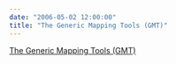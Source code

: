 ```yaml
---
date: "2006-05-02 12:00:00"
title: "The Generic Mapping Tools (GMT)"
---
```


[The Generic Mapping Tools (GMT)](/lemire/blog/2006/05-02-the-generic-mapping-tools-gmt)

